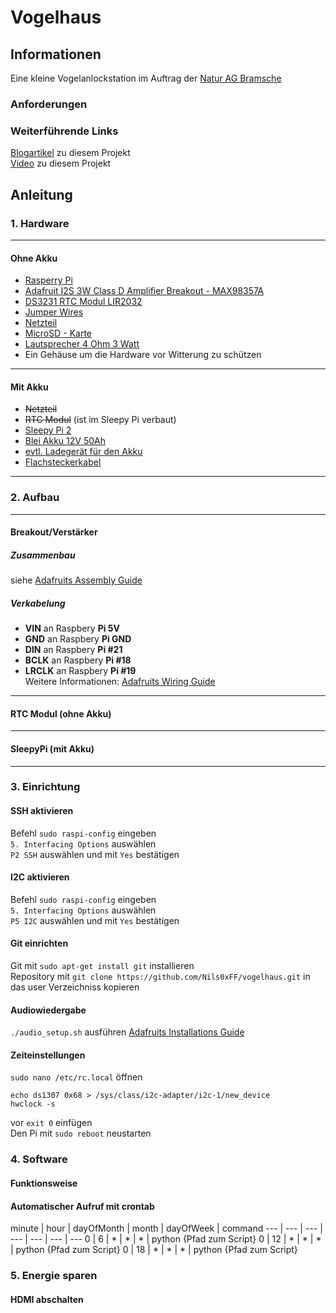 # Vogelhaus
## Informationen
Eine kleine Vogelanlockstation im Auftrag der [Natur AG Bramsche](https://naturagbramsche.blog/)
### Anforderungen
### Weiterführende Links
[Blogartikel](#) zu diesem Projekt  
[Video](#) zu diesem Projekt
## Anleitung
### 1. Hardware
---
#### Ohne Akku
- [Rasperry Pi]()
- [Adafruit I2S 3W Class D Amplifier Breakout - MAX98357A](https://www.adafruit.com/product/3006)
- [DS3231 RTC Modul LIR2032]()
- [Jumper Wires]()
- [Netzteil]()
- [MicroSD - Karte]()
- [Lautsprecher 4 Ohm 3 Watt]()
- Ein Gehäuse um die Hardware vor Witterung zu schützen
---
#### Mit Akku
- ~~Netzteil~~
- ~~RTC Modul~~ (ist im Sleepy Pi verbaut)
- [Sleepy Pi 2]()
- [Blei Akku 12V 50Ah]()
- [evtl. Ladegerät für den Akku]()
- [Flachsteckerkabel]()
---
### 2. Aufbau
---
#### Breakout/Verstärker
##### Zusammenbau
siehe [Adafruits Assembly Guide](https://learn.adafruit.com/adafruit-max98357-i2s-class-d-mono-amp/assembly)
##### Verkabelung
- **VIN** an Raspbery **Pi 5V**
- **GND** an Raspbery **Pi GND**
- **DIN** an Raspbery **Pi #21**
- **BCLK** an Raspbery **Pi #18**
- **LRCLK** an Raspbery **Pi #19**  
Weitere Informationen: [Adafruits Wiring Guide](https://learn.adafruit.com/adafruit-max98357-i2s-class-d-mono-amp/raspberry-pi-wiring)
---
#### RTC Modul (ohne Akku)
---
#### SleepyPi (mit Akku)
---
### 3. Einrichtung
#### SSH aktivieren
Befehl `sudo raspi-config` eingeben  
`5. Interfacing Options` auswählen  
`P2 SSH` auswählen und mit `Yes` bestätigen
#### I2C aktivieren
Befehl `sudo raspi-config` eingeben  
`5. Interfacing Options` auswählen  
`P5 I2C` auswählen und mit `Yes` bestätigen
#### Git einrichten
Git mit `sudo apt-get install git` installieren  
Repository mit `git clone https://github.com/Nils0xFF/vogelhaus.git` in das user Verzeichniss kopieren
#### Audiowiedergabe
`./audio_setup.sh` ausführen
[Adafruits Installations Guide](https://learn.adafruit.com/adafruit-max98357-i2s-class-d-mono-amp/raspberry-pi-usage)
#### Zeiteinstellungen
`sudo nano /etc/rc.local` öffnen  
```
echo ds1307 0x68 > /sys/class/i2c-adapter/i2c-1/new_device
hwclock -s
```  
vor `exit 0` einfügen  
Den Pi mit `sudo reboot` neustarten
### 4. Software
#### Funktionsweise
#### Automatischer Aufruf mit crontab
minute | hour | dayOfMonth | month | dayOfWeek | command
--- | --- | --- | --- | --- | --- | ---
0 | 6 | * | * | * | python {Pfad zum Script}
0 | 12 | * | * | * | python {Pfad zum Script}
0 | 18 | * | * | * | python {Pfad zum Script}
### 5. Energie sparen
#### HDMI abschalten


